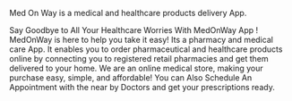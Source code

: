 Med On Way is a medical and healthcare products delivery App. 

Say Goodbye to All Your Healthcare Worries With MedOnWay App !
MedOnWay is here to help you take it easy! Its a pharmacy and medical care App.
It enables you to order pharmaceutical and healthcare products online by connecting you to registered retail pharmacies 
and get them delivered to your home. We are an online medical store, making your purchase easy, simple, and affordable!
You can Also Schedule An Appointment with the near by Doctors and get your prescriptions ready.
